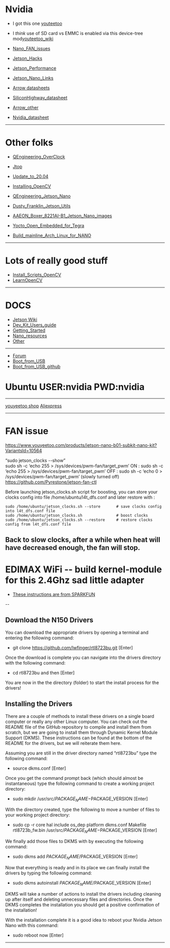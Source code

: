 # Nvidia

* I got this one [youteetoo](https://www.youyeetoo.com/products/jetson-nano-b01-subkit-nano-kit?VariantsId=10564)
* I *think* use of SD card vs EMMC is enabled via this device-tree mod[youteetoo_wiki](https://wiki.youyeetoo.com/en/JETSON_NANO/Firmwareupdate)

* [Nano_FAN_issues](https://gr33nonline.wordpress.com/2022/07/04/jetson-nano-fan-issues/)
* [Jetson_Hacks](https://jetsonhacks.com/2019/10/10/jetson-nano-uart/)
* [Jetson_Performance](https://elinux.org/Jetson/Performance#Maximizing_CPU_performance)
* [Jetson_Nano_Links](https://forums.developer.nvidia.com/t/links-to-jetson-nano-resources-wiki/71639)
  

* [Arrow datasheets](https://static6.arrow.com/aropdfconversion/d6d7d39921458360765c21faf5c22a3988a06ba9/jetson-nano-devkit-datasheet.pdf)
* [SiliconHighway_datasheet](https://siliconhighway.com/wp-content/gallery/jetson-nano-module-datasheet-us-1031771-r3-hr.pdf)
* [Arrow_other](https://www.arrow.com/en/products/945-13450-0000-000/nvidia)
* [Nvidia_datasheet](https://developer.nvidia.com/embedded/dlc/jetson-nano-system-module-datasheet)
---
# Other folks
* [QEngineering_OverClock](https://qengineering.eu/overclocking-the-jetson-nano.html)
* [Jtop](https://github.com/rbonghi/jetson_stats)

* [Update_to_20.04](https://qengineering.eu/install-ubuntu-20.04-on-jetson-nano.html)

* [Installing_OpenCV](https://github.com/Qengineering/Install-OpenCV-Jetson-Nano)
* [QEngineering_Jetson_Nano](https://qengineering.eu/install-opencv-on-jetson-nano.html)

* [Dusty_Franklin_Jetson_Utils](https://github.com/dusty-nv/jetson-utils)

* [AAEON_Boxer_8221AI-B1_Jetson_Nano_images](https://partnerzone.aaeon.com.tw/NAS/directory/Projects/BOXER-8221AI-B/Images/)

* [Yocto_Open_Embedded_for_Tegra](https://github.com/OE4T)
  
* [Build_mainline_Arch_Linux_for_NANO](https://github.com/theSkele/arch-nano)

---
# Lots of really good stuff
* [Install_Scripts_OpenCV](https://github.com/spmallick/learnopencv/tree/master/InstallScripts)
* [LearnOpenCV](https://github.com/spmallick/learnopencv)
  
---
# DOCS

* [Jetson Wiki](https://elinux.org/Jetson)
* [Dev_Kit_Users_guide](https://developer.nvidia.com/embedded/downloads#?search=Jetson%20Nano%20Developer%20Kit%20User%20Guide)
* [Getting_Started](https://developer.nvidia.com/embedded/learn/get-started-jetson-nano-devkit)
* [Nano_resources](https://devtalk.nvidia.com/default/topic/1048642/jetson-nano/links-to-jetson-nano-resources-amp-wiki/)
* [Other](https://developer.nvidia.com/embedded/downloads#?search=module%20data%20sheet)

---
* [Forum](https://devtalk.nvidia.com/default/board/139/embedded-systems/1)
* [Boot_from_USB](https://jetsonhacks.com/2021/03/10/jetson-nano-boot-from-usb/)
* [Boot_from_USB_github](https://github.com/JetsonHacksNano/bootFromUSB)
  

# Ubuntu USER:nvidia PWD:nvidia

---
[youyeetoo shop](https://youyeetoo.com/nvidia-jetson-tx2-development-kit-8-gb-128-bit-lpddr4-32-gb-emmc-the-ai-solution-for-autonomous-machines-p0017.html)
[Aliexpress](https://www.aliexpress.com/item/32918486835.html)

---
# FAN issue

https://www.youyeetoo.com/products/jetson-nano-b01-subkit-nano-kit?VariantsId=10564

“sudo jetson_clocks --show”  
sudo sh -c ‘echo 255 > /sys/devices/pwm-fan/target_pwm’ 
ON :
sudo sh -c ‘echo 255 > /sys/devices/pwm-fan/target_pwm’
OFF :
sudo sh -c ‘echo 0 > /sys/devices/pwm-fan/target_pwm’
(slowly turned off)
https://github.com/Pyrestone/jetson-fan-ctl

Before launching jetson_clocks.sh script for boosting, 
you can store your clocks config into file /home/ubuntu/l4t_dfs.conf and later restore with :

```
sudo /home/ubuntu/jetson_clocks.sh --store       # save clocks config into l4t_dfs.conf file
sudo /home/ubuntu/jetson_clocks.sh               # boost clocks
sudo /home/ubuntu/jetson_clocks.sh --restore     # restore clocks config from l4t_dfs.conf file
```

Back to slow clocks, after a while when heat will have decreased enough, the fan will stop.
---
# EDIMAX WiFi -- build kernel-module for this 2.4Ghz sad little adapter

* [These instructions are from SPARKFUN](https://learn.sparkfun.com/tutorials/adding-wifi-to-the-nvidia-jetson/all)

--
## Download the N150 Drivers

You can download the appropriate drivers by opening a terminal and entering the following command:

* git clone https://github.com/lwfinger/rtl8723bu.git [Enter]

Once the download is complete you can navigate into the drivers directory with the following command:

* cd rtl8723bu and then [Enter]

You are now in the the directory (folder) to start the install process for the drivers!
## Installing the Drivers

There are a couple of methods to install these drivers on a single board computer or really any other Linux computer. You can check out the README file of the GitHub repository to compile and install them from scratch, but we are going to install them through Dynamic Kernel Module Support (DKMS). These instructions can be found at the bottom of the README for the drivers, but we will reiterate them here.

Assuming you are still in the driver directory named “rtl8723bu” type the following command:

* source dkms.conf [Enter]

Once you get the command prompt back (which should almost be instantaneous) type the following command to create a working project directory:

* sudo mkdir /usr/src/$PACKAGE_NAME-$PACKAGE_VERSION [Enter]

With the directory created, type the following to move a number of files to your working project directory:

* sudo cp -r core hal include os_dep platform dkms.conf Makefile rtl8723b_fw.bin /usr/src/$PACKAGE_NAME-$PACKAGE_VERSION [Enter]

We finally add those files to DKMS with by executing the following command:

* sudo dkms add $PACKAGE_NAME/$PACKAGE_VERSION [Enter]

Now that everything is ready and in its place we can finally install the drivers by typing the following command:

* sudo dkms autoinstall $PACKAGE_NAME/$PACKAGE_VERSION [Enter]

DKMS will take a number of actions to install the drivers including cleaning up after itself and deleting unnecessary files and directories. Once the DKMS completes the installation you should get a positive confirmation of the installation!

With the installation complete it is a good idea to reboot your Nvidia Jetson Nano with this command:

* sudo reboot now [Enter]
---

